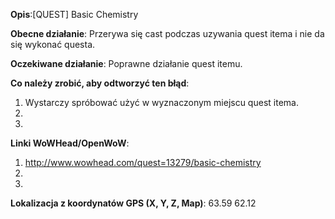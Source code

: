 [//]: # (****************************************************************)
[//]: # (** NIE USUWAJ TEGO SZABLONU, ALBO TWÓJ STYL ZOSTANIE USUNIĘTY **)
[//]: # (****************************************************************)

**Opis**:[QUEST] Basic Chemistry

**Obecne działanie**: Przerywa się cast podczas uzywania quest itema i nie da się wykonać questa.

**Oczekiwane działanie**: Poprawne działanie quest itemu.

**Co należy zrobić, aby odtworzyć ten błąd**:

1. Wystarczy spróbować użyć w wyznaczonym miejscu quest itema.
2. 
3. 

**Linki WoWHead/OpenWoW**:

1. http://www.wowhead.com/quest=13279/basic-chemistry
2. 
3. 

**Lokalizacja z koordynatów GPS (X, Y, Z, Map)**:
63.59 62.12
